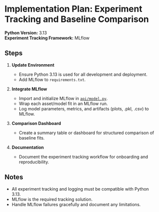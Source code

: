 # Implementation Plan: Experiment Tracking and Baseline Comparison

**Python Version:** 3.13  
**Experiment Tracking Framework:** MLflow

## Steps

1. **Update Environment**
   - Ensure Python 3.13 is used for all development and deployment.
   - Add MLflow to `requirements.txt`.

2. **Integrate MLflow**
   - Import and initialize MLflow in [`api/model.py`](api/model.py:1).
   - Wrap each asset/model fit in an MLflow run.
   - Log model parameters, metrics, and artifacts (plots, .pkl, .csv) to MLflow.

3. **Comparison Dashboard**
   - Create a summary table or dashboard for structured comparison of baseline fits.

4. **Documentation**
   - Document the experiment tracking workflow for onboarding and reproducibility.

## Notes

- All experiment tracking and logging must be compatible with Python 3.13.
- MLflow is the required tracking solution.
- Handle MLflow failures gracefully and document any limitations.

